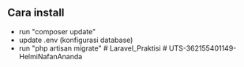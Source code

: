 
## Cara install

- run "composer update"
- update .env (konfigurasi database)
- run "php artisan migrate"
#   L a r a v e l _ P r a k t i s i  
 #   U T S - 3 6 2 1 5 5 4 0 1 1 4 9 - H e l m i N a f a n A n a n d a  
 
